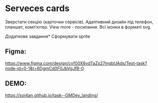 # Serveces cards

Зверстати секцію (карточки сервісів).
Адаптивний дизайн під телефон, планшет, компʼютер.
View more - посилання.
Всі іконки в форматі svg.

Додаткове завдання*
Сформувати sprite

## Figma:
https://www.figma.com/design/cvf00X8vdTaZs27mgbUAds/Test-task?node-id=0-1&t=6DgmCd0F0JbVgJf8-0

## DEMO:
https://soi4an.github.io/task--GMDev_landing/
